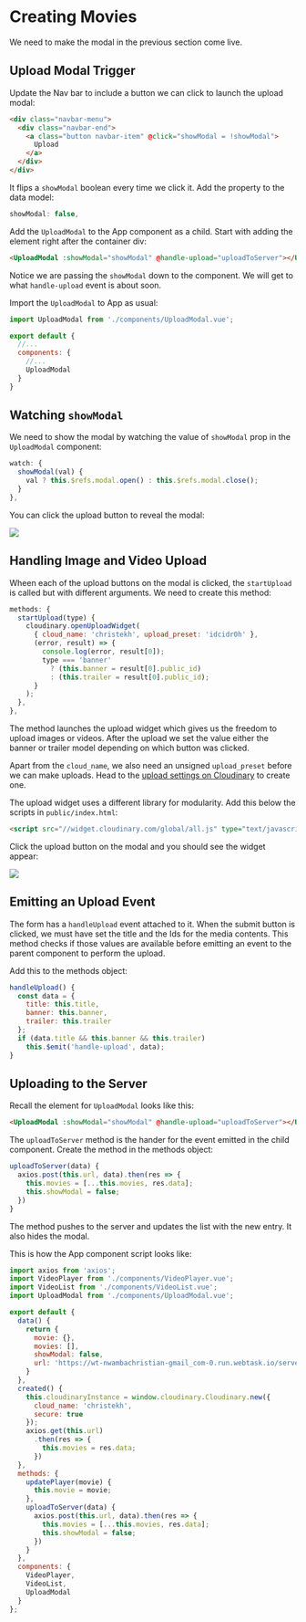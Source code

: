 # Creating Movies

We need to make the modal in the previous section come live.


## Upload Modal Trigger

Update the Nav bar to include a button we can click to launch the upload modal:

```html
<div class="navbar-menu">
  <div class="navbar-end">
    <a class="button navbar-item" @click="showModal = !showModal">
      Upload
    </a>
  </div>
</div>
```

It flips a `showModal` boolean every time we click it. Add the property to the data model:

```js
showModal: false,
```

Add the `UploadModal` to the App component as a child. Start with adding the element right after the container div:

```html
<UploadModal :showModal="showModal" @handle-upload="uploadToServer"></UploadModal>
```

Notice we are passing the `showModal` down to the component. We will get to what `handle-upload` event is about soon.

Import the `UploadModal` to App as usual:

```js
import UploadModal from './components/UploadModal.vue';

export default {
  //...
  components: {
    //...
    UploadModal
  }
}
```

## Watching `showModal`

We need to show the modal by watching the value of `showModal` prop in the `UploadModal` component:

```js
watch: {
  showModal(val) {
    val ? this.$refs.modal.open() : this.$refs.modal.close();
  }
},
```

You can click the upload button to reveal the modal:

![](https://d2mxuefqeaa7sj.cloudfront.net/s_C4E0BB4A3CA481FA22D9AA6239D953F2B1D94D00408DB28F7AB567E3C6C4DB1A_1521628075318_Screen+Shot+2018-03-21+at+11.27.25+AM.png)

## Handling Image and Video Upload

Wheen each of the upload buttons on the modal is clicked, the `startUpload` is called but with different arguments. We need to create this method:

```js
methods: {
  startUpload(type) {
    cloudinary.openUploadWidget(
      { cloud_name: 'christekh', upload_preset: 'idcidr0h' },
      (error, result) => {
        console.log(error, result[0]);
        type === 'banner'
          ? (this.banner = result[0].public_id)
          : (this.trailer = result[0].public_id);
      }
    );
  },
},
```

The method launches the upload widget which gives us the freedom to upload images or videos. After the upload we set the value either the banner or trailer model depending on which button was clicked.

Apart from the `cloud_name`, we also need an unsigned `upload_preset` before we can make uploads. Head to the [upload settings on Cloudinary](https://cloudinary.com/console/settings/upload) to create one.

The upload widget uses a different library for modularity. Add this below the scripts in `public/index.html`:

```html
<script src="//widget.cloudinary.com/global/all.js" type="text/javascript"></script>  
```

Click the upload button on the modal and you should see the widget appear:

![](https://d2mxuefqeaa7sj.cloudfront.net/s_C4E0BB4A3CA481FA22D9AA6239D953F2B1D94D00408DB28F7AB567E3C6C4DB1A_1521628982263_Screen+Shot+2018-03-21+at+11.42.14+AM.png)

## Emitting an Upload Event

The form has a `handleUpload` event attached to it. When the submit button is clicked, we must have set the title and the Ids for the media contents. This method checks if those values are available before emitting an event to the parent component to perform the upload.

Add this to the methods object:

```js
handleUpload() {
  const data = {
    title: this.title,
    banner: this.banner,
    trailer: this.trailer
  };
  if (data.title && this.banner && this.trailer)
    this.$emit('handle-upload', data);
}
```

## Uploading to the Server

Recall the element for `UploadModal` looks like this:

```html
<UploadModal :showModal="showModal" @handle-upload="uploadToServer"></UploadModal>
```

The `uploadToServer` method is the hander for the event emitted in the child component. Create the method in the methods object:

```js
uploadToServer(data) {
  axios.post(this.url, data).then(res => {
    this.movies = [...this.movies, res.data];
    this.showModal = false;
  })
}
```

The method pushes to the server and updates the list with the new entry. It also hides the modal.

This is how the App component script looks like:

```js
import axios from 'axios';
import VideoPlayer from './components/VideoPlayer.vue';
import VideoList from './components/VideoList.vue';
import UploadModal from './components/UploadModal.vue';

export default {
  data() {
    return {
      movie: {},
      movies: [],
      showModal: false,
      url: 'https://wt-nwambachristian-gmail_com-0.run.webtask.io/server/movies'
    }
  },
  created() {
    this.cloudinaryInstance = window.cloudinary.Cloudinary.new({
      cloud_name: 'christekh',
      secure: true
    });
    axios.get(this.url)
      .then(res => {
        this.movies = res.data;
      })
  },
  methods: {
    updatePlayer(movie) {
      this.movie = movie;
    },
    uploadToServer(data) {
      axios.post(this.url, data).then(res => {
        this.movies = [...this.movies, res.data];
        this.showModal = false;
      })
    }
  },
  components: {
    VideoPlayer,
    VideoList,
    UploadModal
  }
};
```
